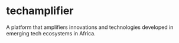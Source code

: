 # techamplifier
A platform that amplifiers innovations and technologies developed in emerging tech ecosystems in Africa.
